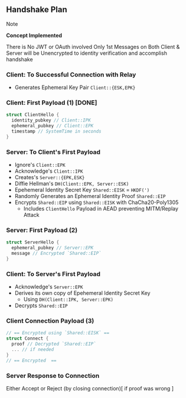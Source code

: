 ## Handshake Plan

> [!NOTE]
> **Concept Implemented**
>
> There is No JWT or OAuth involved
> Only 1st Messages on Both Client & Server will be Unencrypted to identity verification and accomplish handshake

### Client: To Successful Connection with Relay
- Generates Ephemeral Key Pair `Client::{ESK,EPK}`

### Client: First Payload (1) [DONE]
```rs
struct ClientHello {
  identity_pubkey // Client::IPK
  ephemeral_pubkey // Client::EPK
  timestamp // SystemTime in seconds
}
```

### Server: To Client's First Payload

- Ignore's `Client::EPK`
- Acknowledge's `Client::IPK`
- Creates's `Server::{EPK,ESK}`
- Diffie Hellman's `DH(Client::EPK, Server::ESK)`
- Epehemeral Identity Secret Key `Shared::EISK` = `HKDF(')`
- Randomly Generates an Ephemeral Identity Proof `Shared::EIP`
- Encrypts `Shared::EIP` using `Shared::EISK` with ChaCha20-Poly1305
  - Includes `ClientHello` Payload in AEAD preventing MITM/Replay Attack

### Server: First Payload (2)
```rs
struct ServerHello {
  ephemeral_pubkey // Server::EPK
  message // Encrypted `Shared::EIP`
}
```

### Client: To Server's First Payload

- Acknowledge's `Server::EPK`
- Derives its own copy of Epehemeral Identity Secret Key
  - Using `DH(Client::IPK, Server::EPK)`
- Decrypts `Shared::EIP`

### Client Connection Payload (3)
```rs
// == Encrypted using `Shared::EISK` ==
struct Connect {
  proof // Decrypted `Shared::EIP`
  ... // if needed
}
// == Encrypted  ==
```



### Server Response to Connection

Either Accept or Reject (by closing connection)[ if proof was wrong ]